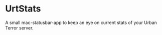 UrtStats
========

A small mac-statusbar-app to keep an eye on current stats of your Urban Terror server.